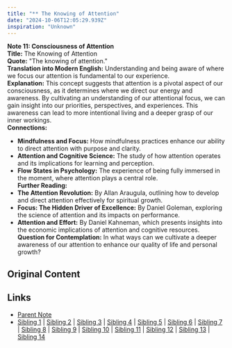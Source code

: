 ```yaml
---
title: "** The Knowing of Attention"
date: "2024-10-06T12:05:29.939Z"
inspiration: "Unknown"
---
```


  
**Note 11: Consciousness of Attention**  
**Title:** The Knowing of Attention  
**Quote:** "The knowing of attention."  
**Translation into Modern English:** Understanding and being aware of where we focus our attention is fundamental to our experience.  
**Explanation:** This concept suggests that attention is a pivotal aspect of our consciousness, as it determines where we direct our energy and awareness. By cultivating an understanding of our attentional focus, we can gain insight into our priorities, perspectives, and experiences. This awareness can lead to more intentional living and a deeper grasp of our inner workings.  
**Connections:**  
- **Mindfulness and Focus:** How mindfulness practices enhance our ability to direct attention with purpose and clarity.  
- **Attention and Cognitive Science:** The study of how attention operates and its implications for learning and perception.  
- **Flow States in Psychology:** The experience of being fully immersed in the moment, where attention plays a central role.  
**Further Reading:**  
- **The Attention Revolution:** By Allan Araugula, outlining how to develop and direct attention effectively for spiritual growth.  
- **Focus: The Hidden Driver of Excellence:** By Daniel Goleman, exploring the science of attention and its impacts on performance.  
- **Attention and Effort:** By Daniel Kahneman, which presents insights into the economic implications of attention and cognitive resources.  
**Question for Contemplation:** In what ways can we cultivate a deeper awareness of our attention to enhance our quality of life and personal growth?  



## Original Content



## Links

- [Parent Note](/parent-note.md)
- [Sibling 1](/zettel1.md) | [Sibling 2](/zettel2.md) | [Sibling 3](/zettel3.md) | [Sibling 4](/zettel4.md) | [Sibling 5](/zettel5.md) | [Sibling 6](/zettel6.md) | [Sibling 7](/zettel7.md) | [Sibling 8](/zettel8.md) | [Sibling 9](/zettel9.md) | [Sibling 10](/zettel10.md) | [Sibling 11](/zettel11.md) | [Sibling 12](/zettel12.md) | [Sibling 13](/zettel13.md) | [Sibling 14](/zettel14.md)
